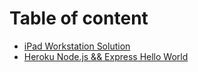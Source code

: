 # Table of content

* [iPad Workstation Solution](ipad_workstation_solution.md)
* [Heroku Node.js && Express Hello World](heroku_nodejs_express_helloworld.md)


